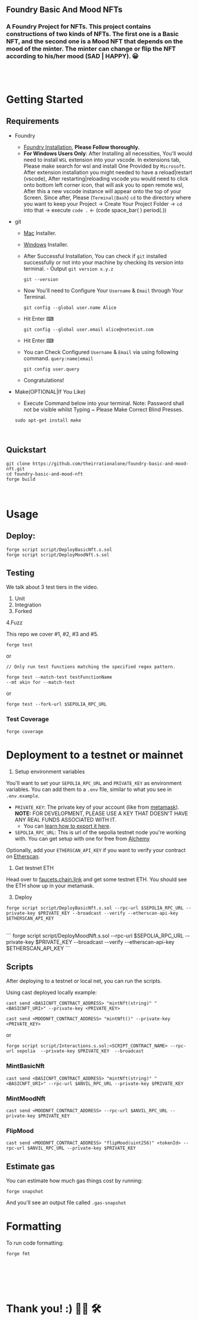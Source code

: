 ## Foundry Basic And Mood NFTs
### A Foundry Project for NFTs. This project contains constructions of two kinds of NFTs. The first one is a Basic NFT, and the second one is a Mood NFT that depends on the mood of the minter. The minter can change or flip the NFT according to his/her mood (SAD | HAPPY). 😀


<br>
<br>

# Getting Started

## Requirements

- Foundry
    - [Foundry Installation](https://book.getfoundry.sh/getting-started/installation), **Please Follow thoroughly.**
    - **For Windows Users Only**: After Installing all necessities, You'll would need to install `WSL` extension into your vscode. In extensions tab, Please make search for wsl and install One Provided by `Microsoft`. After extension installation you might needed to have a reload|restart (vscode), After restarting|reloading vscode you would need to click onto bottom left corner icon, that will ask you to open remote wsl, After this a new vscode instance will appear onto the top of your Screen. Since after, Please (`Terminal|Bash`) `cd` to the directory where you want to keep your Project -> Create Your Project Folder -> `cd` into that -> execute `code .` <- (code space_bar( ) period(.))

- git
    - [Mac](https://sourceforge.net/projects/git-osx-installer/files/) Installer.
    - [Windows](https://gitforwindows.org/) Installer.
    - After Successful Installation, You can check if `git` installed successfully or not into your machine by checking its version into terminal. - Output `git version x.y.z`
        ```terminal
        git --version
        ```
    
    - Now You'll need to Configure Your `Username` & `Email` through Your Terminal.
        ```terminal
        git config --global user.name Alice
        ```
    - Hit Enter ⌨
        ```terminal
        git config --global user.email alice@notexist.com
        ```
    - Hit Enter ⌨
    - You can Check Configured `Username` & `Email` via using following command. `query:name|email`
        ```terminal
        git config user.query
        ```
    - Congratulations!

- Make(OPTIONAL|If You Like)
    - Execute Command below into your terminal. Note: Password shall not be visible whilst Typing ~ Please Make Correct Blind Presses.
    ```terminal
    sudo apt-get install make
    ```

<br>

## Quickstart
```terminal
git clone https://github.com/theirrationalone/foundry-basic-and-mood-nft.git
cd foundry-basic-and-mood-nft
forge build
```

<br>

# Usage

## Deploy:

```
forge script script/DeployBasicNft.s.sol
forge script script/DeployMoodNft.s.sol
```

## Testing

We talk about 3 test tiers in the video. 

1. Unit
2. Integration
3. Forked

4.Fuzz
   
This repo we cover #1, #2, #3 and #5.


```
forge test
```

or 

```
// Only run test functions matching the specified regex pattern.

forge test --match-test testFunctionName
--mt akin for --match-test
```

or

```
forge test --fork-url $SEPOLIA_RPC_URL
```

### Test Coverage

```
forge coverage
```


# Deployment to a testnet or mainnet

1. Setup environment variables

You'll want to set your `SEPOLIA_RPC_URL` and `PRIVATE_KEY` as environment variables. You can add them to a `.env` file, similar to what you see in `.env.example`.

- `PRIVATE_KEY`: The private key of your account (like from [metamask](https://metamask.io/)). **NOTE:** FOR DEVELOPMENT, PLEASE USE A KEY THAT DOESN'T HAVE ANY REAL FUNDS ASSOCIATED WITH IT.
  - You can [learn how to export it here](https://metamask.zendesk.com/hc/en-us/articles/360015289632-How-to-Export-an-Account-Private-Key).
- `SEPOLIA_RPC_URL`: This is url of the sepolia testnet node you're working with. You can get setup with one for free from [Alchemy](https://alchemy.com/?a=673c802981)

Optionally, add your `ETHERSCAN_API_KEY` if you want to verify your contract on [Etherscan](https://etherscan.io/).

1. Get testnet ETH

Head over to [faucets.chain.link](https://faucets.chain.link/) and get some testnet ETH. You should see the ETH show up in your metamask.

3. Deploy

```
forge script script/DeployBasicNft.s.sol --rpc-url $SEPOLIA_RPC_URL --private-key $PRIVATE_KEY --broadcast --verify --etherscan-api-key $ETHERSCAN_API_KEY
```
<br>
```
forge script script/DeployMoodNft.s.sol --rpc-url $SEPOLIA_RPC_URL --private-key $PRIVATE_KEY --broadcast --verify --etherscan-api-key $ETHERSCAN_API_KEY
```

## Scripts

After deploying to a testnet or local net, you can run the scripts. 

Using cast deployed locally example: 

```
cast send <BASICNFT_CONTRACT_ADDRESS> "mintNft(string)" "<BASICNFT_URI>" --private-key <PRIVATE_KEY>
```

```
cast send <MOODNFT_CONTRACT_ADDRESS> "mintNft()" --private-key <PRIVATE_KEY>
```

or
```
forge script script/Interactions.s.sol:<SCRIPT_CONTRACT_NAME> --rpc-url sepolia  --private-key $PRIVATE_KEY  --broadcast
```

### MintBasicNft

```
cast send <BASICNFT_CONTRACT_ADDRESS> "mintNft(string)" "<BASICNFT_URI>" --rpc-url $ANVIL_RPC_URL --private-key $PRIVATE_KEY
```

### MintMoodNft

```
cast send <MOODNFT_CONTRACT_ADDRESS> --rpc-url $ANVIL_RPC_URL --private-key $PRIVATE_KEY
```

### FlipMood

```
cast send <MOODNFT_CONTRACT_ADDRESS> "flipMood(uint256)" <tokenId> --rpc-url $ANVIL_RPC_URL --private-key $PRIVATE_KEY
```

## Estimate gas

You can estimate how much gas things cost by running:

```
forge snapshot
```

And you'll see an output file called `.gas-snapshot`


# Formatting


To run code formatting:
```
forge fmt
```

<br>
<br>
<br>
<br>

# Thank you! :) 🏴‍☠️ 🛠
